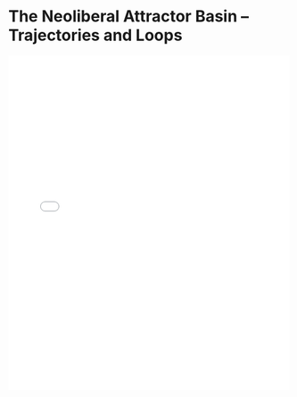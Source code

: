 # The Neoliberal Attractor Basin – Trajectories and Loops

<embed src="The Neoliberal Attractor Basin – Trajectories and Loops.pdf" type="application/pdf" width="100%" height="600px">
